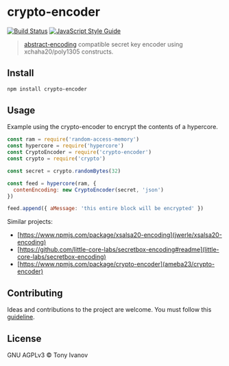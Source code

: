 # crypto-encoder

[![Build Status](https://travis-ci.com/telamon/crypto-encoder.svg?branch=master)](https://travis-ci.com/telamon/crypto-encoder)
[![JavaScript Style Guide](https://img.shields.io/badge/code_style-standard-brightgreen.svg)](https://standardjs.com)

> [abstract-encoding](https://github.com/mafintosh/abstract-encoding) compatible secret key encoder using xchaha20/poly1305 constructs.


## <a name="install"></a> Install

```bash
npm install crypto-encoder
```

## <a name="usage"></a> Usage
Example using the crypto-encoder to encrypt the contents of a hypercore.
```js
const ram = require('random-access-memory')
const hypercore = require('hypercore')
const CryptoEncoder = require('crypto-encoder')
const crypto = require('crypto')

const secret = crypto.randomBytes(32)

const feed = hypercore(ram, {
  contenEncoding: new CryptoEncoder(secret, 'json')
})

feed.append({ aMessage: 'this entire block will be encrypted' })
```

Similar projects:

- [https://www.npmjs.com/package/xsalsa20-encoding](jwerle/xsalsa20-encoding)
- [https://github.com/little-core-labs/secretbox-encoding#readme](little-core-labs/secretbox-encoding)
- [https://www.npmjs.com/package/crypto-encoder](ameba23/crypto-encoder)

## <a name="contribute"></a> Contributing

Ideas and contributions to the project are welcome. You must follow this [guideline](https://github.com/telamon/crypto-encoder/blob/master/CONTRIBUTING.md).

## License

GNU AGPLv3 © Tony Ivanov
